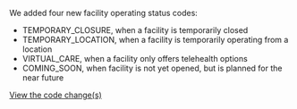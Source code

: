 We added four new facility operating status codes:
- TEMPORARY_CLOSURE, when a facility is temporarily closed
- TEMPORARY_LOCATION, when a facility is temporarily operating from a location
- VIRTUAL_CARE, when a facility only offers telehealth options
- COMING_SOON, when facility is not yet opened, but is planned for the near future

[View the code change(s)](https://github.com/department-of-veterans-affairs/lighthouse-facilities/pull/590)
